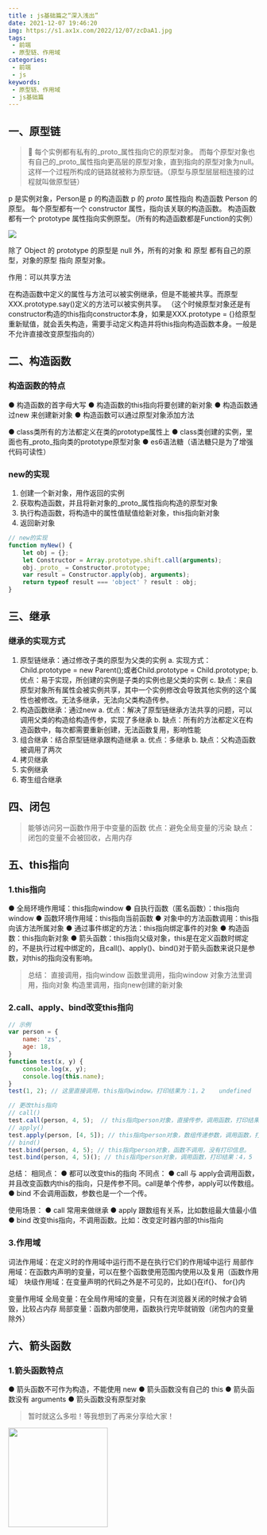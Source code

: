 ```yaml
---
title : js基础篇之“深入浅出”
date: 2021-12-07 19:46:20
img: https://s1.ax1x.com/2022/12/07/zcDaA1.jpg
tags:
 - 前端
 - 原型链、作用域
categories: 
 - 前端
 - js
keywords:
 - 原型链、作用域
 - js基础篇
---
```

## 一、原型链
> 🎯 每个实例都有私有的_proto_属性指向它的原型对象。
> 而每个原型对象也有自己的_proto_属性指向更高层的原型对象，直到指向的原型对象为null。
> 这样一个过程所构成的链路就被称为原型链。（原型与原型层层相连接的过程就叫做原型链）

p 是实例对象，Person是 p 的构造函数
p 的 _proto_ 属性指向 构造函数 Person 的原型。
每个原型都有一个 constructor 属性，指向该关联的构造函数。
构造函数都有一个 prototype 属性指向实例原型。（所有的构造函数都是Function的实例）

![](./person.png)

除了 Object 的 prototype 的原型是 null 外，所有的对象 和 原型 都有自己的原型，对象的原型 指向 原型对象。

作用：可以共享方法

在构造函数中定义的属性与方法可以被实例继承，但是不能被共享。而原型XXX.prototype.say()定义的方法可以被实例共享。
（这个时候原型对象还是有constructor构造的this指向constructor本身，如果是XXX.prototype = {}给原型重新赋值，就会丢失构造，需要手动定义构造并将this指向构造函数本身。一般是不允许直接改变原型指向的）

## 二、构造函数
### 构造函数的特点
● 构造函数的首字母大写
● 构造函数的this指向将要创建的新对象
● 构造函数通过new 来创建新对象
● 构造函数可以通过原型对象添加方法

● class类所有的方法都定义在类的prototype属性上
● class类创建的实例，里面也有_proto_指向类的prototype原型对象
● es6语法糖（语法糖只是为了增强代码可读性）

### new的实现
1. 创建一个新对象，用作返回的实例
2. 获取构造函数，并且将新对象的_proto_属性指向构造的原型对象
3. 执行构造函数，将构造中的属性值赋值给新对象，this指向新对象
4. 返回新对象

```js
// new的实现
function myNew() {
    let obj = {};
    let Constructor = Array.prototype.shift.call(arguments);
    obj._proto_ = Constructor.prototype;
    var result = Constructor.apply(obj, arguments);
    return typeof result === 'object' ? result : obj;
}
```

## 三、继承
### 继承的实现方式
1. 原型链继承：通过修改子类的原型为父类的实例
  a. 实现方式：Child.prototype = new Parent();或者Child.prototype = Child.prototype;
  b. 优点：易于实现，所创建的实例是子类的实例也是父类的实例
  c. 缺点：来自原型对象所有属性会被实例共享，其中一个实例修改会导致其他实例的这个属性也被修改。无法多继承，无法向父类构造传参。
2. 构造函数继承：通过new
  a. 优点：解决了原型链继承方法共享的问题，可以调用父类的构造给构造传参，实现了多继承
  b. 缺点：所有的方法都定义在构造函数中，每次都需要重新创建，无法函数复用，影响性能
3. 组合继承：结合原型链继承跟构造继承
  a. 优点：多继承
  b. 缺点：父构造函数被调用了两次
4. 拷贝继承
5. 实例继承
6. 寄生组合继承

## 四、闭包
> 能够访问另一函数作用于中变量的函数
> 优点：避免全局变量的污染
> 缺点：闭包的变量不会被回收，占用内存

## 五、this指向
### 1.this指向
● 全局环境作用域：this指向window
● 自执行函数（匿名函数）：this指向window
● 函数环境作用域：this指向当前函数
● 对象中的方法函数调用：this指向该方法所属对象
● 通过事件绑定的方法：this指向绑定事件的对象
● 构造函数：this指向新对象
● 箭头函数：this指向父级对象，this是在定义函数时绑定的，不是执行过程中绑定的，且call()、apply()、bind()对于箭头函数来说只是参数，对this的指向没有影响。

> 总结：
> 直接调用，指向window
> 函数里调用，指向window
> 对象方法里调用，指向对象
> 构造里调用，指向new创建的新对象

### 2.call、apply、bind改变this指向

```js
// 示例
var person = {
    name: 'zs',
    age: 18,
}
function test(x, y) {
    console.log(x, y);
    console.log(this.name);
}
test(1, 2); // 这里直接调用，this指向window。打印结果为：1，2	undefined

// 更改this指向
// call()
test.call(person, 4, 5);  // this指向person对象，直接传参，调用函数，打印结果：4，5	zs
// apply()
test.apply(person, [4, 5]); // this指向person对象，数组传递参数，调用函数，打印结果：4，5	zs
// bind()
test.bind(person, 4, 5); // this指向person对象，函数不调用，没有打印信息。
test.bind(person, 4, 5)(); // this指向person对象，调用函数，打印结果：4，5	zs
```

总结：
相同点：
● 都可以改变this的指向
不同点：
● call 与 apply会调用函数，并且改变函数内this的指向，只是传参不同。call是单个传参，apply可以传数组。
● bind 不会调用函数，参数也是一个一个传。

使用场景：
● call 常用来做继承
● apply 跟数组有关系，比如数组最大值最小值
● bind 改变this指向，不调用函数。比如：改变定时器内部的this指向

### 3.作用域
词法作用域：在定义时的作用域中运行而不是在执行它们的作用域中运行
局部作用域：在函数内声明的变量，可以在整个函数使用范围内使用以及复用（函数作用域）
块级作用域：在变量声明的代码之外是不可见的，比如{}在if{}、 for{}内

变量作用域
全局变量：在全局作用域的变量，只有在浏览器关闭的时候才会销毁，比较占内存
局部变量：函数内部使用，函数执行完毕就销毁（闭包内的变量除外）

## 六、箭头函数
### 1.箭头函数特点
● 箭头函数不可作为构造，不能使用 new
● 箭头函数没有自己的 this
● 箭头函数没有 arguments
● 箭头函数没有原型对象

> 暂时就这么多啦！等我想到了再来分享给大家！
<img src="https://s6.jpg.cm/2021/12/07/LQygfH.png" width="200px"/>